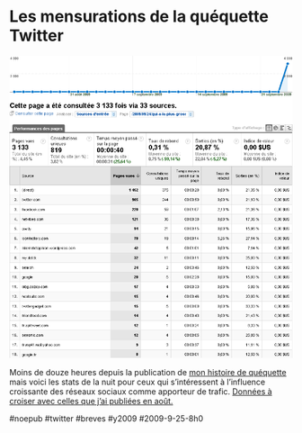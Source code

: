 # Les mensurations de la quéquette Twitter

![kikistats](_i/kikistats.png)

Moins de douze heures depuis la publication de [mon histoire de quéquette](qui-a-la-plus-grosse-quequette-sur-twitter.md) mais voici les stats de la nuit pour ceux qui s’intéressent à l’influence croissante des réseaux sociaux comme apporteur de trafic. [Données à croiser avec celles que j’ai publiées en août.](../8/on-va-pouvoir-dire-merde-a-google.md)

#noepub #twitter #breves #y2009 #2009-9-25-8h0
